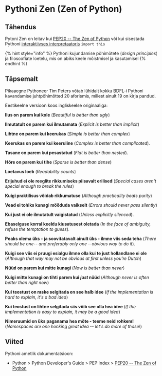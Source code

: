 # Pythoni Zen (Zen of Python)

## Tähendus

Pytoni Zen on leitav kui [PEP20 -- The Zen of Python](https://www.python.org/dev/peps/pep-0020/) või kui sisestada Pythoni [interaktiivses interpretaatoris](interaktiivne-interactive.md) `import this`&#x20;

{% hint style="info" %}
Pythoni kujundamise põhimõtete (_design principles_) ja filosoofiate loetelu, mis on abiks keele mõistmisel ja kasutamisel
{% endhint %}

## Täpsemalt

Pikaaegne Pythoneer Tim Peters võtab lühidalt kokku BDFL-i Pythoni kavandamise juhtpõhimõtted 20 aforismis, millest ainult 19 on kirja pandud.

Eestikeelne versioon koos ingliskeelse originaaliga:

**Ilus on parem kui kole** (_Beautiful is better than ugly_)                                                            &#x20;

**Ilmutatult on parem kui ilmutamata** (_Explicit is better than implicit_)                                                 &#x20;

**Lihtne on parem kui keerukas** (_Simple is better than complex_)                                                    &#x20;

**Keerukas on parem kui keeruline** (_Complex is better than complicated_).                                       &#x20;

**Tasane on parem kui pesastatud** (_Flat is better than nested_).                                                               &#x20;

**Hõre on parem kui tihe** (_Sparse is better than dense_)                                                                      &#x20;

**Loetavus loeb** (_Readability counts_)                                                                                                       &#x20;

**Erijuhud ei ole reeglite rikkumiseks piisavalt erilised** (_Special cases aren't special enough to break the rules_)                                                                                                                                                          &#x20;

**Kuigi praktilisus võidab rikkumatuse** (_Although practicality beats purity_)                                          &#x20;

**Vead ei tohiks kunagi mööduda vaikselt** (_Errors should never pass silently_)                                         &#x20;

**Kui just ei ole ilmutatult vaigistatud** (_Unless explicitly silenced_).                                              &#x20;

**Ebaselguse korral keeldu kiusatusest oletada** (_In the face of ambiguity, refuse the temptation to guess_).                                                                                                                                                             &#x20;

**Peaks olema üks - ja soovitatavalt ainult üks - ilmne viis seda teha** (_There should be one-- and preferably only one --obvious way to do it_).                                                                                               &#x20;

**Kuigi see viis ei pruugi esialgu ilmne olla kui te just hollandlane ei ole** (_Although that way may not be obvious at first unless you're Dutch_)                                                                                                          &#x20;

**Nüüd on parem kui mitte kunagi** (_Now is better than never_)                                                                 &#x20;

**Kuigi mitte kunagi on tihti parem kui **_**just**_** nüüd** (_Although never is often better than right now_)       &#x20;

**Kui teostust on raske selgitada on see halb idee** (_If the implementation is hard to explain, it's a bad idea_)                                                                                                                                                                     &#x20;

**Kui teostust on lihtne selgitada siis võib see olla hea idee** (_If the implementation is easy to explain, it may be a good idea_)                                                                                                                                &#x20;

**Nimeruumid on üks paganama hea mõte - teeme neid rohkem!** (_Namespaces are one honking great idea -- let's do more of those!_)

## Viited

Pythoni ametlik dokumentatsioon:

* Python > Python Developer's Guide > PEP Index > [PEP20 -- The Zen of Python](https://www.python.org/dev/peps/pep-0020/)
